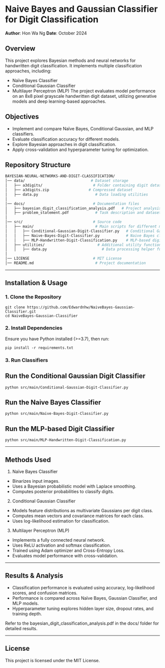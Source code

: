 # Naive Bayes and Gaussian Classifier for Digit Classification

**Author**: Hon Wa Ng
**Date**: October 2024  

## Overview

This project explores Bayesian methods and neural networks for handwritten digit classification. It implements multiple classification approaches, including:

- Naïve Bayes Classifier
- Conditional Gaussian Classifier
- Multilayer Perceptron (MLP)
The project evaluates model performance on an 8x8 pixel grayscale handwritten digit dataset, utilizing generative models and deep learning-based approaches.

## Objectives

- Implement and compare Naïve Bayes, Conditional Gaussian, and MLP classifiers.
- Evaluate classification accuracy for different models.
- Explore Bayesian approaches in digit classification.
- Apply cross-validation and hyperparameter tuning for optimization.


## Repository Structure
```bash
BAYESIAN-NEURAL-NETWORKS-AND-DIGIT-CLASSIFICATION/
│── data/                              # Dataset storage
│   ├── a3digits/                       # Folder containing digit dataset
│   ├── a3digits.zip                  # Compressed dataset
│   ├── data.py                          # Data loading utilities
│
│── docs/                               # Documentation files
│   ├── bayesian_digit_classification_analysis.pdf   # Project analysis
│   ├── problem_statement.pdf            # Task description and dataset details
│
│── src/                                # Source code
│   ├── main/                            # Main scripts for different models
│   │   ├── Conditional-Gaussian-Digit-Classifier.py   # Conditional Gaussian classifier
│   │   ├── Naive-Bayes-Digit-Classifier.py            # Naive Bayes classifier
│   │   ├── MLP-Handwritten-Digit-Classification.py    # MLP-based digit classification
│   ├── utilities/                        # Additional utility functions
│   │   ├── data.py                         # Data processing helper functions
│
│── LICENSE                             # MIT License
│── README.md                            # Project documentation
```

---

## Installation & Usage

### 1. Clone the Repository
```
git clone https://github.com/Edwardnhw/NaiveBayes-Gaussian-Classifier.git
cd NaiveBayes-Gaussian-Classifier

```

### 2. Install Dependencies
Ensure you have Python installed (>=3.7), then run:
```
pip install -r requirements.txt

```

### 3. Run Classifiers
## Run the Conditional Gaussian Digit Classifier

```
python src/main/Conditional-Gaussian-Digit-Classifier.py

```


## Run the Naive Bayes Classifier

```
python src/main/Naive-Bayes-Digit-Classifier.py

```

## Run the MLP-based Digit Classifier

```
python src/main/MLP-Handwritten-Digit-Classification.py

```

---
## Methods Used

1. Naïve Bayes Classifier
- Binarizes input images.
- Uses a Bayesian probabilistic model with Laplace smoothing.
- Computes posterior probabilities to classify digits.
2. Conditional Gaussian Classifier
- Models feature distributions as multivariate Gaussians per digit class.
- Computes mean vectors and covariance matrices for each class.
- Uses log-likelihood estimation for classification.
3. Multilayer Perceptron (MLP)
- Implements a fully connected neural network.
- Uses ReLU activation and softmax classification.
- Trained using Adam optimizer and Cross-Entropy Loss.
- Evaluates model performance with cross-validation.

---

## Results & Analysis

- Classification performance is evaluated using accuracy, log-likelihood scores, and confusion matrices.
- Performance is compared across Naïve Bayes, Gaussian Classifier, and MLP models.
- Hyperparameter tuning explores hidden layer size, dropout rates, and training depth.

Refer to the bayesian_digit_classification_analysis.pdf in the docs/ folder for detailed results.


---
## License
This project is licensed under the MIT License.



